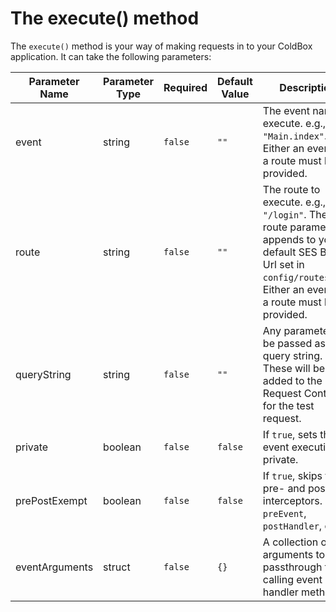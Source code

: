 # The execute() method

The `execute()` method is your way of making requests in to your ColdBox application.  It can take the following parameters:

|Parameter Name|Parameter Type|Required|Default Value|Description|
|--|--|--|--|--|
| event | string | `false` | `""` | The event name to execute. e.g., `"Main.index"`. Either an event or a route must be provided. |
| route | string | `false` | `""` | The route to execute. e.g., `"/login"`.  The route parameter appends to your default SES Base Url set in `config/routes.cfm`.  Either an event or a route must be provided. |
| queryString | string | `false` | `""` | Any parameters to be passed as a query string.  These will be added to the Request Context for the test request. |
| private | boolean | `false` | `false` | If `true`, sets the event execution as private. |
| prePostExempt | boolean | `false` | `false` | If `true`, skips the pre- and post- interceptors. e.g., `preEvent`, `postHandler`, etc. |
| eventArguments | struct | `false` | `{}` | A collection of arguments to passthrough to the calling event handler method. |
